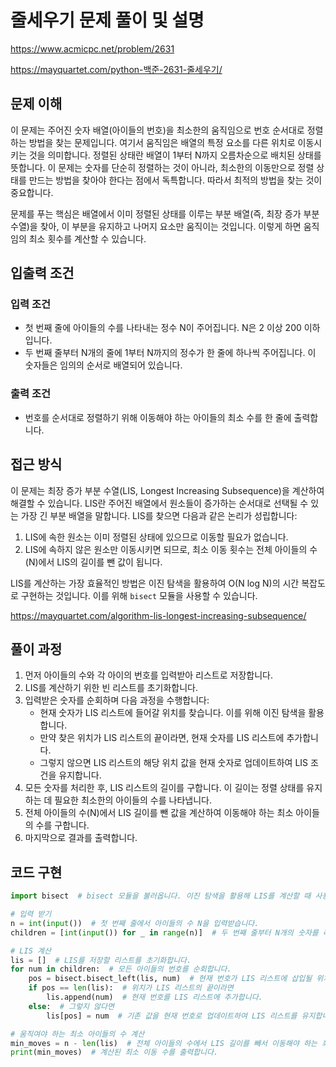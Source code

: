 # 줄세우기 문제 풀이 및 설명

<https://www.acmicpc.net/problem/2631>

<https://mayquartet.com/python-백준-2631-줄세우기/>

## 문제 이해

이 문제는 주어진 숫자 배열(아이들의 번호)을 최소한의 움직임으로 번호 순서대로 정렬하는 방법을 찾는 문제입니다. 여기서 움직임은 배열의 특정 요소를 다른 위치로 이동시키는 것을 의미합니다. 정렬된 상태란 배열이 1부터 N까지 오름차순으로 배치된 상태를 뜻합니다. 이 문제는 숫자를 단순히 정렬하는 것이 아니라, 최소한의 이동만으로 정렬 상태를 만드는 방법을 찾아야 한다는 점에서 독특합니다. 따라서 최적의 방법을 찾는 것이 중요합니다.

문제를 푸는 핵심은 배열에서 이미 정렬된 상태를 이루는 부분 배열(즉, 최장 증가 부분 수열)을 찾아, 이 부분을 유지하고 나머지 요소만 움직이는 것입니다. 이렇게 하면 움직임의 최소 횟수를 계산할 수 있습니다.

## 입출력 조건

### 입력 조건

- 첫 번째 줄에 아이들의 수를 나타내는 정수 N이 주어집니다. N은 2 이상 200 이하입니다.
- 두 번째 줄부터 N개의 줄에 1부터 N까지의 정수가 한 줄에 하나씩 주어집니다. 이 숫자들은 임의의 순서로 배열되어 있습니다.

### 출력 조건

- 번호를 순서대로 정렬하기 위해 이동해야 하는 아이들의 최소 수를 한 줄에 출력합니다.

## 접근 방식

이 문제는 최장 증가 부분 수열(LIS, Longest Increasing Subsequence)을 계산하여 해결할 수 있습니다. LIS란 주어진 배열에서 원소들이 증가하는 순서대로 선택될 수 있는 가장 긴 부분 배열을 말합니다. LIS를 찾으면 다음과 같은 논리가 성립합니다:

1. LIS에 속한 원소는 이미 정렬된 상태에 있으므로 이동할 필요가 없습니다.
2. LIS에 속하지 않은 원소만 이동시키면 되므로, 최소 이동 횟수는 전체 아이들의 수(N)에서 LIS의 길이를 뺀 값이 됩니다.

LIS를 계산하는 가장 효율적인 방법은 이진 탐색을 활용하여 O(N log N)의 시간 복잡도로 구현하는 것입니다. 이를 위해 `bisect` 모듈을 사용할 수 있습니다.

<https://mayquartet.com/algorithm-lis-longest-increasing-subsequence/>

## 풀이 과정

1. 먼저 아이들의 수와 각 아이의 번호를 입력받아 리스트로 저장합니다.
2. LIS를 계산하기 위한 빈 리스트를 초기화합니다.
3. 입력받은 숫자를 순회하며 다음 과정을 수행합니다:
   - 현재 숫자가 LIS 리스트에 들어갈 위치를 찾습니다. 이를 위해 이진 탐색을 활용합니다.
   - 만약 찾은 위치가 LIS 리스트의 끝이라면, 현재 숫자를 LIS 리스트에 추가합니다.
   - 그렇지 않으면 LIS 리스트의 해당 위치 값을 현재 숫자로 업데이트하여 LIS 조건을 유지합니다.
4. 모든 숫자를 처리한 후, LIS 리스트의 길이를 구합니다. 이 길이는 정렬 상태를 유지하는 데 필요한 최소한의 아이들의 수를 나타냅니다.
5. 전체 아이들의 수(N)에서 LIS 길이를 뺀 값을 계산하여 이동해야 하는 최소 아이들의 수를 구합니다.
6. 마지막으로 결과를 출력합니다.

## 코드 구현

```python
import bisect  # bisect 모듈을 불러옵니다. 이진 탐색을 활용해 LIS를 계산할 때 사용됩니다.

# 입력 받기
n = int(input())  # 첫 번째 줄에서 아이들의 수 N을 입력받습니다.
children = [int(input()) for _ in range(n)]  # 두 번째 줄부터 N개의 숫자를 리스트에 저장합니다.

# LIS 계산
lis = []  # LIS를 저장할 리스트를 초기화합니다.
for num in children:  # 모든 아이들의 번호를 순회합니다.
    pos = bisect.bisect_left(lis, num)  # 현재 번호가 LIS 리스트에 삽입될 위치를 찾습니다.
    if pos == len(lis):  # 위치가 LIS 리스트의 끝이라면
        lis.append(num)  # 현재 번호를 LIS 리스트에 추가합니다.
    else:  # 그렇지 않다면
        lis[pos] = num  # 기존 값을 현재 번호로 업데이트하여 LIS 리스트를 유지합니다.

# 움직여야 하는 최소 아이들의 수 계산
min_moves = n - len(lis)  # 전체 아이들의 수에서 LIS 길이를 빼서 이동해야 하는 최소 아이들의 수를 계산합니다.
print(min_moves)  # 계산된 최소 이동 수를 출력합니다.
```
